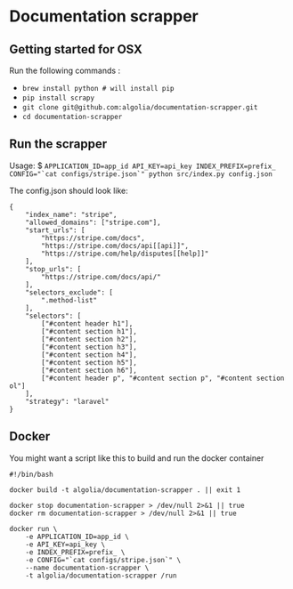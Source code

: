 # Documentation scrapper

## Getting started for OSX

Run the following commands :

- ```brew install python # will install pip```
- ```pip install scrapy```
- ```git clone git@github.com:algolia/documentation-scrapper.git```
- ```cd documentation-scrapper```

## Run the scrapper

Usage: $ ```APPLICATION_ID=app_id API_KEY=api_key INDEX_PREFIX=prefix_ CONFIG="`cat configs/stripe.json`" python src/index.py config.json```

The config.json should look like:

```
{
    "index_name": "stripe",
    "allowed_domains": ["stripe.com"],
    "start_urls": [
        "https://stripe.com/docs",
        "https://stripe.com/docs/api[[api]]",
        "https://stripe.com/help/disputes[[help]]"
    ],
    "stop_urls": [
        "https://stripe.com/docs/api/"
    ],
    "selectors_exclude": [
        ".method-list"
    ],
    "selectors": [
        ["#content header h1"],
        ["#content section h1"],
        ["#content section h2"],
        ["#content section h3"],
        ["#content section h4"],
        ["#content section h5"],
        ["#content section h6"],
        ["#content header p", "#content section p", "#content section ol"]
    ],
    "strategy": "laravel"
}
```

## Docker

You might want a script like this to build and run the docker container

```
#!/bin/bash

docker build -t algolia/documentation-scrapper . || exit 1

docker stop documentation-scrapper > /dev/null 2>&1 || true
docker rm documentation-scrapper > /dev/null 2>&1 || true

docker run \
    -e APPLICATION_ID=app_id \
    -e API_KEY=api_key \
    -e INDEX_PREFIX=prefix_ \
    -e CONFIG="`cat configs/stripe.json`" \
    --name documentation-scrapper \
    -t algolia/documentation-scrapper /run
```